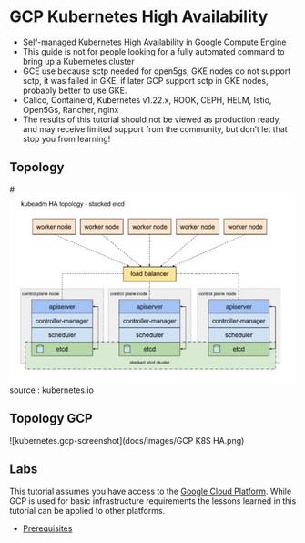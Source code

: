 # GCP Kubernetes High Availability

* Self-managed Kubernetes High Availability in Google Compute Engine
* This guide is not for people looking for a fully automated command to bring up a Kubernetes cluster
* GCE use because sctp needed for open5gs, GKE nodes do not support sctp, it was failed in GKE, if later GCP support sctp in GKE nodes, probably better to use GKE.
* Calico, Containerd, Kubernetes v1.22.x, ROOK, CEPH, HELM, Istio, Open5Gs, Rancher, nginx
* The results of this tutorial should not be viewed as production ready, and may receive limited support from the community, but don’t let that stop you from learning!

## Topology

#![kubernetes.io-screenshot](docs/images/kubernetes_HA.JPG)
source : kubernetes.io

## Topology GCP
![kubernetes.gcp-screenshot](docs/images/GCP K8S HA.png)


## Labs

This tutorial assumes you have access to the [Google Cloud Platform](https://cloud.google.com). While GCP is used for basic infrastructure requirements the lessons learned in this tutorial can be applied to other platforms.

* [Prerequisites](docs/01-prerequisites.md)

